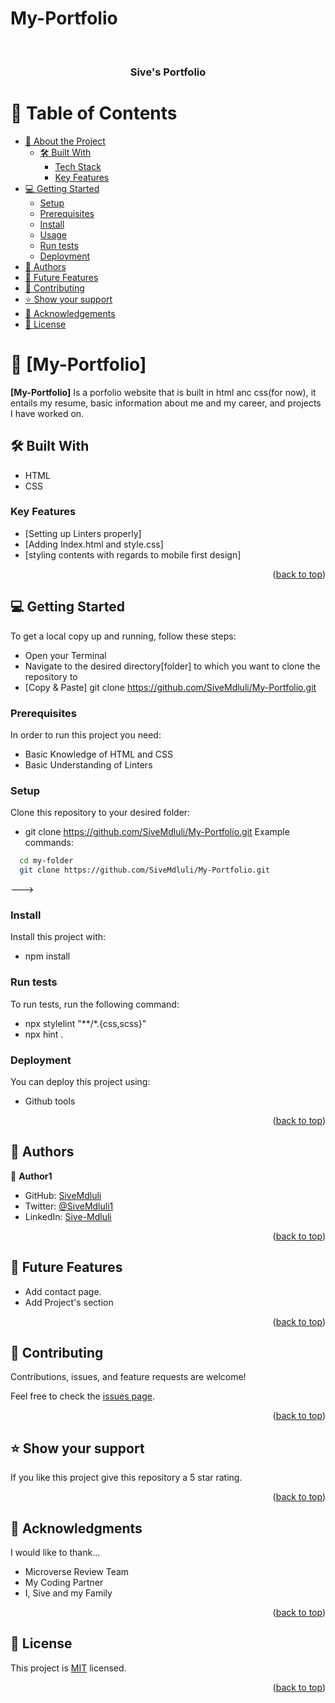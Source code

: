 # My-Portfolio
<a name="readme-top"></a>

<div align="center">
  <br/>

  <h3><b>Sive's Portfolio</b></h3>

</div>

# 📗 Table of Contents

- [📖 About the Project](#about-project)
  - [🛠 Built With](#built-with)
    - [Tech Stack](#tech-stack)
    - [Key Features](#key-features)
- [💻 Getting Started](#getting-started)
  - [Setup](#setup)
  - [Prerequisites](#prerequisites)
  - [Install](#install)
  - [Usage](#usage)
  - [Run tests](#run-tests)
  - [Deployment](#triangular_flag_on_post-deployment)
- [👥 Authors](#authors)
- [🔭 Future Features](#future-features)
- [🤝 Contributing](#contributing)
- [⭐️ Show your support](#support)
- [🙏 Acknowledgements](#acknowledgements)
- [📝 License](#license)

# 📖 [My-Portfolio] <a name="about-project"></a>

**[My-Portfolio]**  Is a porfolio website that is built in html anc css(for now), it entails my resume, basic information about me and my career, and projects I have worked on.

## 🛠 Built With <a name="built-with"></a>
- HTML
- CSS

<!-- Features -->

### Key Features <a name="key-features"></a>

- [Setting up Linters properly]
- [Adding Index.html and style.css]
- [styling contents with regards to mobile first design]

<p align="right">(<a href="#readme-top">back to top</a>)</p>

## 💻 Getting Started <a name="getting-started"></a>

To get a local copy up and running, follow these steps:
- Open your Terminal
- Navigate to the desired directory[folder] to which you want to clone the repository to
- [Copy & Paste] git clone https://github.com/SiveMdluli/My-Portfolio.git

### Prerequisites

In order to run this project you need:

- Basic Knowledge of HTML and CSS
- Basic Understanding of Linters

### Setup

Clone this repository to your desired folder:

- git clone https://github.com/SiveMdluli/My-Portfolio.git
Example commands:

```sh
  cd my-folder
  git clone https://github.com/SiveMdluli/My-Portfolio.git
```
--->

### Install

Install this project with:

- npm install



### Run tests

To run tests, run the following command:

- npx stylelint "**/*.{css,scss}"
- npx hint .

### Deployment

You can deploy this project using:

- Github tools

<p align="right">(<a href="#readme-top">back to top</a>)</p>

<!-- AUTHORS -->

## 👥 Authors <a name="authors"></a>

👤 **Author1**

- GitHub: [SiveMdluli](https://github.com/SiveMdluli)
- Twitter: [@SiveMdluli1](https://twitter.com/SiveMdluli1)
- LinkedIn: [Sive-Mdluli](https://linkedin.com/in/Sive-Mdluli)


<p align="right">(<a href="#readme-top">back to top</a>)</p>


## 🔭 Future Features <a name="future-features"></a>

- Add contact page.
- Add Project's section

<p align="right">(<a href="#readme-top">back to top</a>)</p>

## 🤝 Contributing <a name="contributing"></a>

Contributions, issues, and feature requests are welcome!

Feel free to check the [issues page](../../issues/).

<p align="right">(<a href="#readme-top">back to top</a>)</p>

## ⭐️ Show your support <a name="support"></a>

If you like this project give this repository a 5 star rating.

<p align="right">(<a href="#readme-top">back to top</a>)</p>

<!-- ACKNOWLEDGEMENTS -->

## 🙏 Acknowledgments <a name="acknowledgements"></a>

I would like to thank...
- Microverse Review Team
- My Coding Partner
- I, Sive and my Family

<p align="right">(<a href="#readme-top">back to top</a>)</p>


## 📝 License <a name="license"></a>

This project is [MIT](./LICENSE) licensed.

<p align="right">(<a href="#readme-top">back to top</a>)</p>
